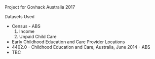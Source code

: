 Project for Govhack Australia 2017

Datasets Used

* Census - ABS
  1. Income
  2. Unpaid Child Care
* Early Childhood Education and Care Provider Locations
* 4402.0 - Childhood Education and Care, Australia, June 2014 - ABS
* TBC
